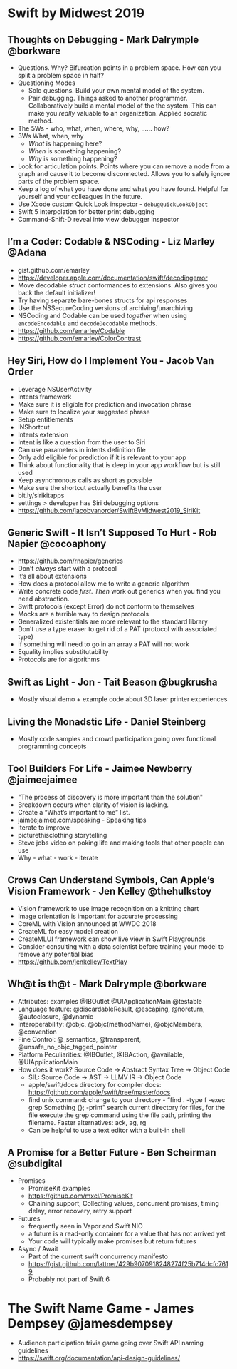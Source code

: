 # Swift by Midwest 2019

## Thoughts on Debugging - Mark Dalrymple @borkware

- Questions. Why? Bifurcation points in a problem space. How can you split a problem space in half?
- Questioning Modes
    - Solo questions. Build your own mental model of the system.
    - Pair debugging. Things asked to another programmer. Collaboratively build a mental model of the the system. This can make you *really* valuable to an organization. Applied socratic method.
- The 5Ws - who, what, when, where, why, ...... how? 
- 3Ws What, when, why
    - *What* is happening here?
    - *When* is something happening?
    - *Why* is something happening?
- Look for articulation points. Points where you can remove a node from a graph and cause it to become disconnected. Allows you to safely ignore parts of the problem space.
- Keep a log of what you have done and what you have found. Helpful for yourself and your colleagues in the future.
- Use Xcode custom Quick Look inspector - `debugQuickLookObject`
- Swift 5 interpolation for better print debugging
- Command-Shift-D reveal into view debugger inspector

## I’m a Coder: Codable & NSCoding - Liz Marley @Adana

- gist.github.com/emarley
- https://developer.apple.com/documentation/swift/decodingerror
- Move decodable *struct* conformances to extensions. Also gives you back the default initializer!
- Try having separate bare-bones structs for api responses
- Use the NSSecureCoding versions of archiving/unarchiving
- NSCoding and Codable can be used *together* when using `encodeEncodable` and `decodeDecodable` methods.
- https://github.com/emarley/Codable
- https://github.com/emarley/ColorContrast

## Hey Siri, How do I Implement You - Jacob Van Order

- Leverage NSUserActivity
- Intents framework
- Make sure it is eligible for prediction and invocation phrase
- Make sure to localize your suggested phrase
- Setup entitlements
- INShortcut 
- Intents extension
- Intent is like a question from the user to Siri
- Can use parameters in intents definition file
- Only add eligible for prediction if it is relevant to your app
- Think about functionality that is deep in your app workflow but is still used
- Keep asynchronous calls as short as possible
- Make sure the shortcut actually benefits the user
- bit.ly/sirikitapps
- settings > developer has Siri debugging options
- https://github.com/jacobvanorder/SwiftByMidwest2019_SiriKit

## Generic Swift - It Isn’t Supposed To Hurt - Rob Napier @cocoaphony

- https://github.com/rnapier/generics
- Don’t *always* start with a protocol
- It’s all about extensions
- How does a protocol allow me to write a generic algorithm
- Write concrete code *first*. *Then* work out generics when you find you need abstraction.
- Swift protocols (except Error) do not conform to themselves
- Mocks are a terrible way to design protocols
- Generalized existentials are more relevant to the standard library
- Don’t use a type eraser to get rid of a PAT (protocol with associated type)
- If something will need to go in an array a PAT will not work
- Equality implies substitutability
- Protocols are for algorithms

## Swift as Light - Jon - Tait Beason @bugkrusha

- Mostly visual demo + example code about 3D laser printer experiences

## Living the Monadstic Life - Daniel Steinberg

- Mostly code samples and crowd participation going over functional programming concepts

## Tool Builders For Life - Jaimee Newberry @jaimeejaimee

- "The process of discovery is more important than the solution"
- Breakdown occurs when clarity of vision is lacking.
- Create a “What’s important to me” list.
- jaimeejaimee.com/speaking - Speaking tips
- Iterate to improve
- picturethisclothing storytelling
- Steve jobs video on poking life and making tools that other people can use
- Why - what - work - iterate

## Crows Can Understand Symbols, Can Apple’s Vision Framework - Jen Kelley @thehulkstoy

- Vision framework to use image recognition on a knitting chart
- Image orientation is important for accurate processing
- CoreML with Vision announced at WWDC 2018
- CreateML for easy model creation
- CreateMLUI framework can show live view in Swift Playgrounds
- Consider consulting with a data scientist before training your model to remove any potential bias
- https://github.com/jenkelley/TextPlay

## Wh@t is th@t - Mark Dalrymple @borkware

- Attributes: examples @IBOutlet @UIApplicationMain @testable
- Language feature: @discardableResult, @escaping, @noreturn, @autoclosure, @dynamic
- Interoperability: @objc, @objc(methodName), @objcMembers, @convention
- Fine Control: @_semantics, @transparent, @unsafe_no_objc_tagged_pointer
- Platform Peculiarities: @IBOutlet, @IBAction, @available, @UIApplicationMain
- How does it work? Source Code -> Abstract Syntax Tree -> Object Code
    - SIL: Source Code -> AST -> LLMV IR -> Object Code
    - apple/swift/docs directory for compiler docs: https://github.com/apple/swift/tree/master/docs
    - find unix command: change to your directory - “find . -type f -exec grep Something {}\; -print” search current directory for files, for the file execute the grep command using the file path, printing the filename. Faster alternatives: ack, ag, rg
    - Can be helpful to use a text editor with a built-in shell

## A Promise for a Better Future - Ben Scheirman @subdigital

- Promises
    - PromiseKit examples
    - https://github.com/mxcl/PromiseKit
    - Chaining support, Collecting values, concurrent promises, timing delay, error recovery, retry support
- Futures
    - frequently seen in Vapor and Swift NIO 
    - a future is a read-only container for a value that has not arrived yet
    - Your code will typically make promises but return futures
- Async / Await
    - Part of the current swift concurrency manifesto
    - https://gist.github.com/lattner/429b9070918248274f25b714dcfc7619
    - Probably not part of Swift 6

# The Swift Name Game - James Dempsey @jamesdempsey

- Audience participation trivia game going over Swift API naming guidelines
- https://swift.org/documentation/api-design-guidelines/
